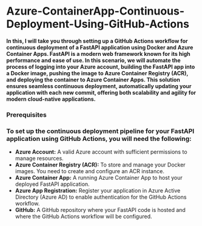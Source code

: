 # Azure-ContainerApp-Continuous-Deployment-Using-GitHub-Actions

**In this, I will take you through setting up a GitHub Actions workflow for continuous deployment of a FastAPI application using Docker and Azure Container Apps. FastAPI is a modern web framework known for its high performance and ease of use. In this scenario, we will automate the process of logging into your Azure account, building the FastAPI app into a Docker image, pushing the image to Azure Container Registry (ACR), and deploying the container to Azure Container Apps. This solution ensures seamless continuous deployment, automatically updating your application with each new commit, offering both scalability and agility for modern cloud-native applications.**

<h3>Prerequisites</h3>
<h3>To set up the continuous deployment pipeline for your FastAPI application using GitHub Actions, you will need the following:</h3>

- **Azure Account:** A valid Azure account with sufficient permissions to manage resources.
- **Azure Container Registry (ACR):** To store and manage your Docker images. You need to create and configure an ACR instance.
- **Azure Container App:** A running Azure Container App to host your deployed FastAPI application.
- **Azure App Registration:** Register your application in Azure Active Directory (Azure AD) to enable authentication for the GitHub Actions workflow.
- **GitHub:** A GitHub repository where your FastAPI code is hosted and where the GitHub Actions workflow will be configured.
